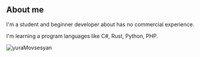## About me
I'm a student and beginner developer about has no commercial experience.

I'm learning a program languages like C#, Rust, Python, PHP.

<p align="left"><img src="https://github-readme-stats.vercel.app/api?username=yuraMovsesyan&show_icons=true&theme=default" alt="yuraMovsesyan"/></p>
<!--radical, merko, tokyonight-->
